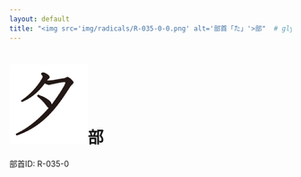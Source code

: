 ```yaml
---
layout: default
title: "<img src='img/radicals/R-035-0-0.png' alt='部首「た」'>部"  # glyphをタイトルに使用
---
```


# <img src='img/radicals/R-035-0-0.png' alt='部首「た」'>部
部首ID: R-035-0
